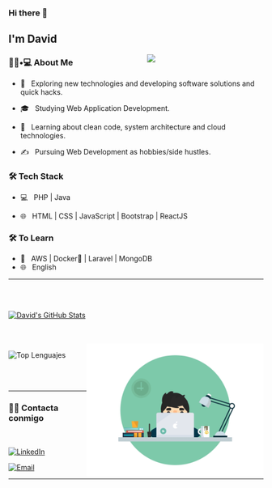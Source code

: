 ### Hi there 👋<h2> I'm David</h2>

<img align='right' src="https://media.giphy.com/media/M9gbBd9nbDrOTu1Mqx/giphy.gif" width="230">

<h3> 👨🏻•💻 About Me </h3>



- 🤔 &nbsp; Exploring new technologies and developing software solutions and quick hacks.

- 🎓 &nbsp; Studying Web Application Development.

- 🌱 &nbsp; Learning about clean code, system architecture and cloud technologies.

- ✍️ &nbsp; Pursuing Web Development as hobbies/side hustles.



<h3>🛠 Tech Stack</h3>



- 💻 &nbsp; PHP | Java

- 🌐 &nbsp; HTML | CSS | JavaScript | Bootstrap | ReactJS

<!--

- 🛢 &nbsp; MySQL 

- 🔧 &nbsp; Git 

-->



<h3>🛠 To Learn</h3>

- 🔧 &nbsp; AWS | Docker🐳 | Laravel | MongoDB
- 🌐 &nbsp; English 
<hr>

<br/><br/>

[![David's GitHub Stats](https://github-readme-stats.vercel.app/api?username=DavidMenendezBlanco&show_icons=true)](https://github.com/shivam0110)

<br/>

<br/>

<img src="https://github.com/nirala69/nirala69/blob/master/70804f7e25b11f29db904f2fa7b4cd9d.gif" width="350" align='right'>

![Top Lenguajes](https://github-readme-stats.vercel.app/api/top-langs/?username=DavidMenendezBlanco&show_icons=true)


<br><br>



<hr>



<h3> 🤝🏻 Contacta conmigo </h3>

<br>



<p align="center">


<a href="https://www.linkedin.com/in/david-menendez-blanco-056a18252/"><img alt="LinkedIn" src="https://img.shields.io/badge/LinkedIn-Shivam%20Malpani-blue?style=flat-square&logo=linkedin"></a>

<a href="mailto:davidblanco1993@gmail.com"><img alt="Email" src="https://img.shields.io/badge/Email-shivammalpani111@gmail.com-blue?style=flat-square&logo=gmail"></a>

</p>

<hr>


